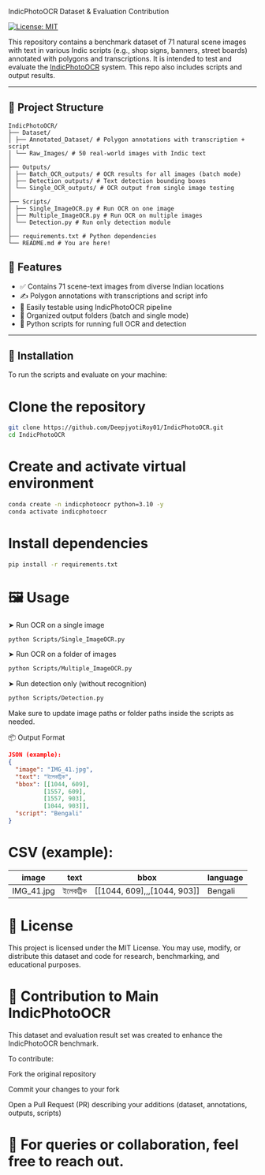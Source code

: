 IndicPhotoOCR Dataset & Evaluation Contribution

[![License: MIT](https://img.shields.io/badge/License-MIT-blue.svg)](LICENSE)

This repository contains a benchmark dataset of 71 natural scene images with text in various Indic scripts (e.g., shop signs, banners, street boards) annotated with polygons and transcriptions. It is intended to test and evaluate the [IndicPhotoOCR](https://github.com/Bhashini-IITJ/IndicPhotoOCR) system. This repo also includes scripts and output results.

---

## 📁 Project Structure
```
IndicPhotoOCR/
├── Dataset/
│ ├── Annotated_Dataset/ # Polygon annotations with transcription + script
│ └── Raw_Images/ # 50 real-world images with Indic text
│
├── Outputs/
│ ├── Batch_OCR_outputs/ # OCR results for all images (batch mode)
│ ├── Detection_outputs/ # Text detection bounding boxes
│ └── Single_OCR_outputs/ # OCR output from single image testing
│
├── Scripts/
│ ├── Single_ImageOCR.py # Run OCR on one image
│ ├── Multiple_ImageOCR.py # Run OCR on multiple images
│ └── Detection.py # Run only detection module
│
├── requirements.txt # Python dependencies
└── README.md # You are here!
```
## 🚀 Features

- ✅ Contains 71 scene-text images from diverse Indian locations
- ✍️ Polygon annotations with transcriptions and script info
- 🧪 Easily testable using IndicPhotoOCR pipeline
- 📁 Organized output folders (batch and single mode)
- 🐍 Python scripts for running full OCR and detection

---

## 🔧 Installation

To run the scripts and evaluate on your machine:


# Clone the repository
```bash
git clone https://github.com/DeepjyotiRoy01/IndicPhotoOCR.git
cd IndicPhotoOCR
```
# Create and activate virtual environment
```bash
conda create -n indicphotoocr python=3.10 -y
conda activate indicphotoocr
```
# Install dependencies
```bash
pip install -r requirements.txt
```
# 🖼️ Usage
➤ Run OCR on a single image
```bash
python Scripts/Single_ImageOCR.py
```
➤ Run OCR on a folder of images
```bash
python Scripts/Multiple_ImageOCR.py
```
➤ Run detection only (without recognition)
```bash
python Scripts/Detection.py
```
Make sure to update image paths or folder paths inside the scripts as needed.

📦 Output Format
```json
JSON (example):
{
  "image": "IMG_41.jpg",
  "text": "ইলেকট্রিক",
  "bbox": [[1044, 609],
          [1557, 609],
          [1557, 903],
          [1044, 903]],
  "script": "Bengali"
}
```
# CSV (example):
| image       | text     | bbox                         | language  |
|-------------|----------|------------------------------|-----------|
|IMG_41.jpg   |	ইলেকট্রিক |	[[1044, 609],,,[1044, 903]]	| Bengali   |

# 📜 License
This project is licensed under the MIT License.
You may use, modify, or distribute this dataset and code for research, benchmarking, and educational purposes.

# 🙌 Contribution to Main IndicPhotoOCR
This dataset and evaluation result set was created to enhance the IndicPhotoOCR benchmark.

To contribute:

Fork the original repository

Commit your changes to your fork

Open a Pull Request (PR) describing your additions (dataset, annotations, outputs, scripts)

# 📩 For queries or collaboration, feel free to reach out.

